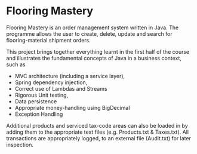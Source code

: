 <h1>Flooring Mastery</h1>

Flooring Mastery is an order management system written in Java. The programme allows the user to create, delete, update and search for flooring-material shipment orders. 

This project brings together everything learnt in the first half of the course and illustrates the fundamental concepts of Java in a business context, such as 
- MVC architecture (including a service layer),
- Spring dependency injection, 
- Correct use of Lambdas and Streams
- Rigorous Unit testing, 
- Data persistence 
- Appropriate money-handling using BigDecimal
- Exception Handling 

Additional products and serviced tax-code areas can also be loaded in by adding them to the appropriate text files (e.g. Products.txt & Taxes.txt). 
All transactions are appropriately logged, to an external file (Audit.txt) for later inspection.

